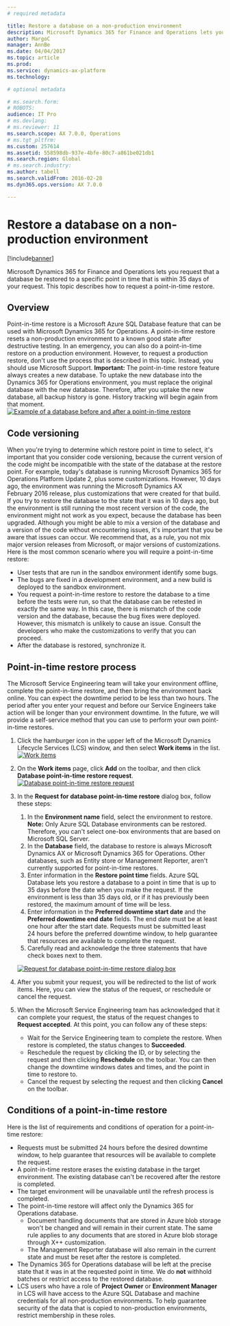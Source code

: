 ```yaml
---
# required metadata

title: Restore a database on a non-production environment
description: Microsoft Dynamics 365 for Finance and Operations lets you request that a database be restored to a specific point in time that is within 35 days of your request. This topic describes how to request a point-in-time restore.
author: MargoC
manager: AnnBe
ms.date: 04/04/2017
ms.topic: article
ms.prod: 
ms.service: dynamics-ax-platform
ms.technology: 

# optional metadata

# ms.search.form: 
# ROBOTS: 
audience: IT Pro
# ms.devlang: 
# ms.reviewer: 11
ms.search.scope: AX 7.0.0, Operations
# ms.tgt_pltfrm: 
ms.custom: 257614
ms.assetid: 558598db-937e-4bfe-80c7-a861be021db1
ms.search.region: Global
# ms.search.industry: 
ms.author: tabell
ms.search.validFrom: 2016-02-28
ms.dyn365.ops.version: AX 7.0.0

---
```


# Restore a database on a non-production environment

[!include[banner](../includes/banner.md)]


Microsoft Dynamics 365 for Finance and Operations lets you request that a database be restored to a specific point in time that is within 35 days of your request. This topic describes how to request a point-in-time restore.

Overview
--------

Point-in-time restore is a Microsoft Azure SQL Database feature that can be used with Microsoft Dynamics 365 for Operations. A point-in-time restore resets a non-production environment to a known good state after destructive testing. In an emergency, you can also do a point-in-time restore on a production environment. However, to request a production restore, don't use the process that is described in this topic. Instead, you should use Microsoft Support. **Important:** The point-in-time restore feature always creates a new database. To uptake the new database into the Dynamics 365 for Operations environment, you must replace the original database with the new database. Therefore, after you uptake the new database, all backup history is gone. History tracking will begin again from that moment. [![Example of a database before and after a point-in-time restore](./media/pitrestorebehaviour.png)](./media/pitrestorebehaviour.png)

## Code versioning
When you're trying to determine which restore point in time to select, it's important that you consider code versioning, because the current version of the code might be incompatible with the state of the database at the restore point. For example, today's database is running Microsoft Dynamics 365 for Operations Platform Update 2, plus some customizations. However, 10 days ago, the environment was running the Microsoft Dynamics AX February 2016 release, plus customizations that were created for that build. If you try to restore the database to the state that it was in 10 days ago, but the environment is still running the most recent version of the code, the environment might not work as you expect, because the database has been upgraded. Although you might be able to mix a version of the database and a version of the code without encountering issues, it's important that you be aware that issues can occur. We recommend that, as a rule, you not mix major version releases from Microsoft, or major versions of customizations. Here is the most common scenario where you will require a point-in-time restore:

-   User tests that are run in the sandbox environment identify some bugs.
-   The bugs are fixed in a development environment, and a new build is deployed to the sandbox environment.
-   You request a point-in-time restore to restore the database to a time before the tests were run, so that the database can be retested in exactly the same way. In this case, there is mismatch of the code version and the database, because the bug fixes were deployed. However, this mismatch is unlikely to cause an issue. Consult the developers who make the customizations to verify that you can proceed.
-   After the database is restored, synchronize it.

## Point-in-time restore process
The Microsoft Service Engineering team will take your environment offline, complete the point-in-time restore, and then bring the environment back online. You can expect the downtime period to be less than two hours. The period after you enter your request and before our Service Engineers take action will be longer than your environment downtime. In the future, we will provide a self-service method that you can use to perform your own point-in-time restores.

1.  Click the hamburger icon in the upper left of the Microsoft Dynamics Lifecycle Services (LCS) window, and then select **Work items** in the list. [![Work items](./media/selectworkitems.png)](./media/selectworkitems.png)
2.  On the **Work items** page, click **Add** on the toolbar, and then click **Database point-in-time restore request**. [![Database point-in-time restore request](./media/createrequest.png)](./media/createrequest.png)
3.  In the **Request for database point-in-time restore** dialog box, follow these steps:
    1.  In the **Environment name** field, select the environment to restore. **Note:** Only Azure SQL Database environments can be restored. Therefore, you can't select one-box environments that are based on Microsoft SQL Server.
    2.  In the **Database** field, the database to restore is always Microsoft Dynamics AX or Microsoft Dynamics 365 for Operations. Other databases, such as Entity store or Management Reporter, aren't currently supported for point-in-time restores.
    3.  Enter information in the **Restore point time** fields. Azure SQL Database lets you restore a database to a point in time that is up to 35 days before the date when you make the request. If the environment is less than 35 days old, or if it has previously been restored, the maximum amount of time will be less.
    4.  Enter information in the **Preferred downtime start date** and the **Preferred downtime end date** fields. The end date must be at least one hour after the start date. Requests must be submitted least 24 hours before the preferred downtime window, to help guarantee that resources are available to complete the request.
    5.  Carefully read and acknowledge the three statements that have check boxes next to them.

    [![Request for database point-in-time restore dialog box](./media/requestform.png)](./media/requestform.png)
4.  After you submit your request, you will be redirected to the list of work items. Here, you can view the status of the request, or reschedule or cancel the request.
5.  When the Microsoft Service Engineering team has acknowledged that it can complete your request, the status of the request changes to **Request accepted**. At this point, you can follow any of these steps:
    -   Wait for the Service Engineering team to complete the restore. When restore is completed, the status changes to **Succeeded**.
    -   Reschedule the request by clicking the ID, or by selecting the request and then clicking **Reschedule** on the toolbar. You can then change the downtime windows dates and times, and the point in time to restore to.
    -   Cancel the request by selecting the request and then clicking **Cancel** on the toolbar.

## Conditions of a point-in-time restore
Here is the list of requirements and conditions of operation for a point-in-time restore:

-   Requests must be submitted 24 hours before the desired downtime window, to help guarantee that resources will be available to complete the request.
-   A point-in-time restore erases the existing database in the target environment. The existing database can't be recovered after the restore is completed.
-   The target environment will be unavailable until the refresh process is completed.
-   The point-in-time restore will affect only the Dynamics 365 for Operations database.
    -   Document handling documents that are stored in Azure blob storage won't be changed and will remain in their current state. The same rule applies to any documents that are stored in Azure blob storage through X++ customization.
    -   The Management Reporter database will also remain in the current state and must be reset after the restore is completed.
-   The Dynamics 365 for Operations database will be left at the precise state that it was in at the requested point in time. We do **not** withhold batches or restrict access to the restored database.
-   LCS users who have a role of **Project Owner** or **Environment Manager** in LCS will have access to the Azure SQL Database and machine credentials for all non-production environments. To help guarantee security of the data that is copied to non-production environments, restrict membership in these roles.




